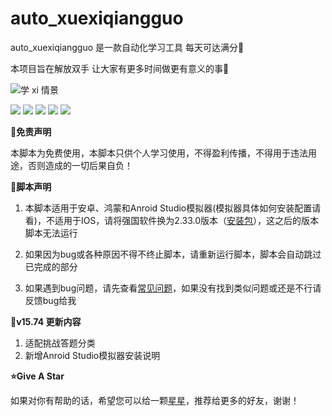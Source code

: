 # auto_xuexiqiangguo

<p align="left">auto_xuexiqiangguo 是一款自动化学习工具 每天可达满分🚩</p>
<p align="left">本项目旨在解放双手 让大家有更多时间做更有意义的事💪</p>
<p align="left"><img src="https://github.com/TechXueXi/TechXueXi/blob/master/img_folder/peoplelearning.jpg?raw=true" alt="学 xi 情景"/></p>

<p align="left">
<a href="https://github.com/dundunnp/auto_xuexiqiangguo/blob/version-15.71/LICENSE.txt"><img src="https://img.shields.io/github/license/dundunnp/auto_xuexiqiangguo"/></a>
<a href="https://github.com/dundunnp/auto_xuexiqiangguo/network"><img src="https://img.shields.io/github/forks/dundunnp/auto_xuexiqiangguo"/></a>
<a href="https://github.com/dundunnp/auto_xuexiqiangguo/stargazers/"><img src="https://img.shields.io/github/stars/dundunnp/auto_xuexiqiangguo"/></a>
<a href="https://github.com/dundunnp/auto_xuexiqiangguo/watchers"><img src="https://img.shields.io/github/watchers/dundunnp/auto_xuexiqiangguo"/></a>
<a href="https://github.com/dundunnp/auto_xuexiqiangguo/issues"><img src="https://img.shields.io/github/issues/dundunnp/auto_xuexiqiangguo"/></a>
</p>

**📃免责声明**

本脚本为免费使用，本脚本只供个人学习使用，不得盈利传播，不得用于违法用途，否则造成的一切后果自负！

**📍脚本声明**

1. 本脚本适用于安卓、鸿蒙和Anroid Studio模拟器(模拟器具体如何安装配置请看)，不适用于IOS，请将强国软件换为2.33.0版本（[安装包](https://github.com/dundunnp/auto_xuexiqiangguo/tree/version-14.5/%E5%AE%89%E8%A3%85%E5%8C%85)），这之后的版本脚本无法运行

2. 如果因为bug或各种原因不得不终止脚本，请重新运行脚本，脚本会自动跳过已完成的部分

3. 如果遇到bug问题，请先查看[常见问题](#常见问题)，如果没有找到类似问题或还是不行请反馈bug给我

**🔧v15.74 更新内容**

1. 适配挑战答题分类
2. 新增Anroid Studio模拟器安装说明

**⭐Give A Star**

如果对你有帮助的话，希望您可以给一颗[星星](https://github.com/dundunnp/hamibot-auto_xuexiqiangguo)，推荐给更多的好友，谢谢！